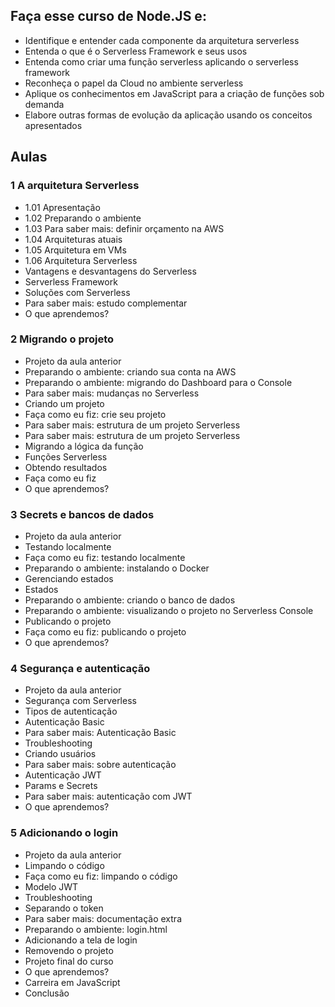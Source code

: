 ## Faça esse curso de Node.JS e:

- Identifique e entender cada componente da arquitetura serverless
- Entenda o que é o Serverless Framework e seus usos
- Entenda como criar uma função serverless aplicando o serverless framework
- Reconheça o papel da Cloud no ambiente serverless
- Aplique os conhecimentos em JavaScript para a criação de funções sob demanda
- Elabore outras formas de evolução da aplicação usando os conceitos apresentados

## Aulas
### 1 A arquitetura Serverless
- 1.01 Apresentação
- 1.02 Preparando o ambiente
- 1.03 Para saber mais: definir orçamento na AWS
- 1.04 Arquiteturas atuais
- 1.05 Arquitetura em VMs
- 1.06 Arquitetura Serverless
- Vantagens e desvantagens do Serverless
- Serverless Framework
- Soluções com Serverless
- Para saber mais: estudo complementar
- O que aprendemos?

### 2 Migrando o projeto
- Projeto da aula anterior
- Preparando o ambiente: criando sua conta na AWS
- Preparando o ambiente: migrando do Dashboard para o Console
- Para saber mais: mudanças no Serverless
- Criando um projeto
- Faça como eu fiz: crie seu projeto
- Para saber mais: estrutura de um projeto Serverless
- Para saber mais: estrutura de um projeto Serverless
- Migrando a lógica da função
- Funções Serverless
- Obtendo resultados
- Faça como eu fiz
- O que aprendemos?

### 3 Secrets e bancos de dados
- Projeto da aula anterior
- Testando localmente
- Faça como eu fiz: testando localmente
- Preparando o ambiente: instalando o Docker
- Gerenciando estados
- Estados
- Preparando o ambiente: criando o banco de dados
- Preparando o ambiente: visualizando o projeto no Serverless Console
- Publicando o projeto
- Faça como eu fiz: publicando o projeto
- O que aprendemos?

### 4 Segurança e autenticação
- Projeto da aula anterior
- Segurança com Serverless
- Tipos de autenticação
- Autenticação Basic
- Para saber mais: Autenticação Basic
- Troubleshooting
- Criando usuários
- Para saber mais: sobre autenticação
- Autenticação JWT
- Params e Secrets
- Para saber mais: autenticação com JWT
- O que aprendemos?

### 5 Adicionando o login
- Projeto da aula anterior
- Limpando o código
- Faça como eu fiz: limpando o código
- Modelo JWT
- Troubleshooting
- Separando o token
- Para saber mais: documentação extra
- Preparando o ambiente: login.html
- Adicionando a tela de login
- Removendo o projeto
- Projeto final do curso
- O que aprendemos?
- Carreira em JavaScript
- Conclusão